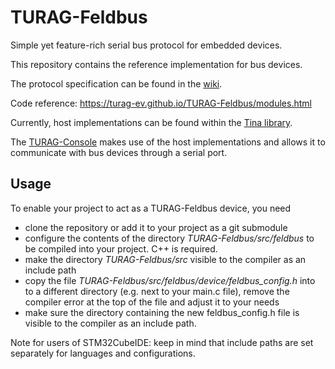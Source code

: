 # TURAG-Feldbus
Simple yet feature-rich serial bus protocol for embedded devices.

This repository contains the reference implementation for bus devices.

The protocol specification can be found in the [wiki](https://github.com/turag-ev/TURAG-Feldbus/wiki).

Code reference: https://turag-ev.github.io/TURAG-Feldbus/modules.html

Currently, host implementations can be found within the [Tina library](https://github.com/turag-ev/Tina). 

The [TURAG-Console](https://github.com/turag-ev/TURAG-Console) makes use of the host implementations and allows it to communicate with bus devices through a serial port.

## Usage
To enable your project to act as a TURAG-Feldbus device, you need
* clone the repository or add it to your project as a git submodule
* configure the contents of the directory _TURAG-Feldbus/src/feldbus_ to be compiled into your project. C++ is required.
* make the directory _TURAG-Feldbus/src_ visible to the compiler as an include path
* copy the file _TURAG-Feldbus/src/feldbus/device/feldbus_config.h_ into to a different directory (e.g. next to your main.c file), remove the compiler error at the top of the file and adjust it to your needs
* make sure the directory containing the new feldbus_config.h file is visible to the compiler as an include path.

Note for users of STM32CubeIDE: keep in mind that include paths are set separately for languages and configurations.
